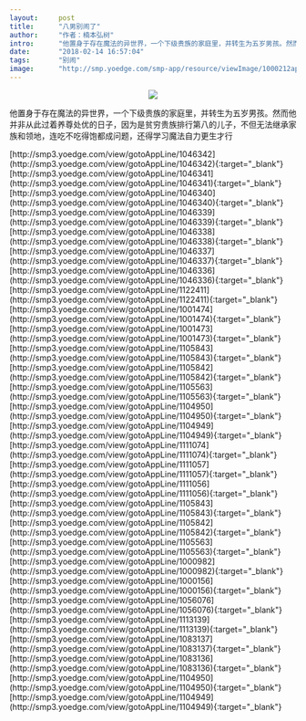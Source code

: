 ```yaml
---
layout:     post
title:      "八男别闹了"
author:     "作者：楠本弘树"
intro:      "他置身于存在魔法的异世界，一个下级贵族的家庭里，并转生为五岁男孩。然而他并非从此过着养尊处优的日子，因为是贫穷贵族排行第八的儿子，不但无法继承家族和领地，连吃不吃得饱都成问题，还得学习魔法自力更生才行"
date:       "2018-02-14 16:57:04"
tags:       "别闹"
image:      "http://smp.yoedge.com/smp-app/resource/viewImage/1000212appline.png"
---
```

<div style="text-align: center">
<p><img src="http://smp.yoedge.com/smp-app/resource/viewImage/1000212appline.png"/></p>
</div>
<p class="post-meta">
<span>他置身于存在魔法的异世界，一个下级贵族的家庭里，并转生为五岁男孩。然而他并非从此过着养尊处优的日子，因为是贫穷贵族排行第八的儿子，不但无法继承家族和领地，连吃不吃得饱都成问题，还得学习魔法自力更生才行</span>
</p>
[http://smp3.yoedge.com/view/gotoAppLine/1046342](http://smp3.yoedge.com/view/gotoAppLine/1046342){:target="_blank"}
[http://smp3.yoedge.com/view/gotoAppLine/1046341](http://smp3.yoedge.com/view/gotoAppLine/1046341){:target="_blank"}
[http://smp3.yoedge.com/view/gotoAppLine/1046340](http://smp3.yoedge.com/view/gotoAppLine/1046340){:target="_blank"}
[http://smp3.yoedge.com/view/gotoAppLine/1046339](http://smp3.yoedge.com/view/gotoAppLine/1046339){:target="_blank"}
[http://smp3.yoedge.com/view/gotoAppLine/1046338](http://smp3.yoedge.com/view/gotoAppLine/1046338){:target="_blank"}
[http://smp3.yoedge.com/view/gotoAppLine/1046337](http://smp3.yoedge.com/view/gotoAppLine/1046337){:target="_blank"}
[http://smp3.yoedge.com/view/gotoAppLine/1046336](http://smp3.yoedge.com/view/gotoAppLine/1046336){:target="_blank"}
[http://smp3.yoedge.com/view/gotoAppLine/1122411](http://smp3.yoedge.com/view/gotoAppLine/1122411){:target="_blank"}
[http://smp3.yoedge.com/view/gotoAppLine/1001474](http://smp3.yoedge.com/view/gotoAppLine/1001474){:target="_blank"}
[http://smp3.yoedge.com/view/gotoAppLine/1001473](http://smp3.yoedge.com/view/gotoAppLine/1001473){:target="_blank"}
[http://smp3.yoedge.com/view/gotoAppLine/1105843](http://smp3.yoedge.com/view/gotoAppLine/1105843){:target="_blank"}
[http://smp3.yoedge.com/view/gotoAppLine/1105842](http://smp3.yoedge.com/view/gotoAppLine/1105842){:target="_blank"}
[http://smp3.yoedge.com/view/gotoAppLine/1105563](http://smp3.yoedge.com/view/gotoAppLine/1105563){:target="_blank"}
[http://smp3.yoedge.com/view/gotoAppLine/1104950](http://smp3.yoedge.com/view/gotoAppLine/1104950){:target="_blank"}
[http://smp3.yoedge.com/view/gotoAppLine/1104949](http://smp3.yoedge.com/view/gotoAppLine/1104949){:target="_blank"}
[http://smp3.yoedge.com/view/gotoAppLine/1111074](http://smp3.yoedge.com/view/gotoAppLine/1111074){:target="_blank"}
[http://smp3.yoedge.com/view/gotoAppLine/1111057](http://smp3.yoedge.com/view/gotoAppLine/1111057){:target="_blank"}
[http://smp3.yoedge.com/view/gotoAppLine/1111056](http://smp3.yoedge.com/view/gotoAppLine/1111056){:target="_blank"}
[http://smp3.yoedge.com/view/gotoAppLine/1105843](http://smp3.yoedge.com/view/gotoAppLine/1105843){:target="_blank"}
[http://smp3.yoedge.com/view/gotoAppLine/1105842](http://smp3.yoedge.com/view/gotoAppLine/1105842){:target="_blank"}
[http://smp3.yoedge.com/view/gotoAppLine/1105563](http://smp3.yoedge.com/view/gotoAppLine/1105563){:target="_blank"}
[http://smp3.yoedge.com/view/gotoAppLine/1000982](http://smp3.yoedge.com/view/gotoAppLine/1000982){:target="_blank"}
[http://smp3.yoedge.com/view/gotoAppLine/1000156](http://smp3.yoedge.com/view/gotoAppLine/1000156){:target="_blank"}
[http://smp3.yoedge.com/view/gotoAppLine/1056076](http://smp3.yoedge.com/view/gotoAppLine/1056076){:target="_blank"}
[http://smp3.yoedge.com/view/gotoAppLine/1113139](http://smp3.yoedge.com/view/gotoAppLine/1113139){:target="_blank"}
[http://smp3.yoedge.com/view/gotoAppLine/1083137](http://smp3.yoedge.com/view/gotoAppLine/1083137){:target="_blank"}
[http://smp3.yoedge.com/view/gotoAppLine/1083136](http://smp3.yoedge.com/view/gotoAppLine/1083136){:target="_blank"}
[http://smp3.yoedge.com/view/gotoAppLine/1104950](http://smp3.yoedge.com/view/gotoAppLine/1104950){:target="_blank"}
[http://smp3.yoedge.com/view/gotoAppLine/1104949](http://smp3.yoedge.com/view/gotoAppLine/1104949){:target="_blank"}


